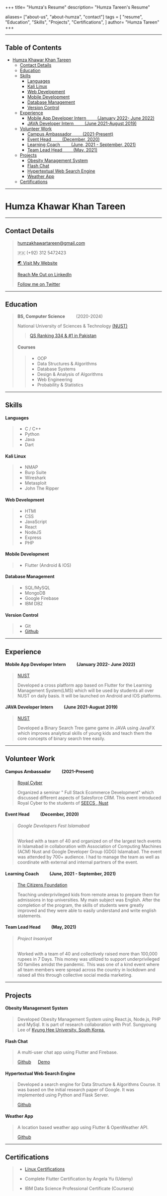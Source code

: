 +++
title= "Humza's Resume"
description= "Humza Tareen's Resume"

aliases= ["about-us", "about-humza", "contact"]
tags = [
    "resume",
    "Education", "Skills", "Projects", "Certifications",
]
author= "Humza Tareen"
+++

---

## Table of Contents

- [Humza Khawar Khan Tareen](#humza-khawar-khan-tareen)
  - [Contact Details](#contact-details)
  - [Education](#education)
  - [Skills](#skills)
      - [Languages](#languages)
      - [Kali Linux](#kali-linux)
      - [Web Development](#web-development)
      - [Mobile Development](#mobile-development)
      - [Database Management](#database-management)
      - [Version Control](#version-control)
  - [Experience](#experience)
      - [Mobile App Developer Intern &emsp;&emsp; (January 2022- June 2022)](#mobile-app-developer-intern--january-2022--june-2022)
      - [JAVA Developer Intern &emsp;&emsp; (June 2021-August 2019)](#java-developer-intern--june-2021-august-2019)
  - [Volunteer Work](#volunteer-work)
      - [Campus Ambassador &emsp;&emsp; (2021-Present)](#campus-ambassador--2021-present)
      - [Event Head &emsp;&emsp; (December, 2020)](#event-head--december-2020)
      - [Learning Coach &emsp;&emsp; (June, 2021 - September, 2021)](#learning-coach--june-2021---september-2021)
      - [Team Lead Head &emsp;&emsp; (May, 2021)](#team-lead-head--may-2021)
  - [Projects](#projects)
      - [Obesity Management System](#obesity-management-system)
      - [Flash Chat](#flash-chat)
      - [Hypertextual Web Search Engine](#hypertextual-web-search-engine)
      - [Weather App](#weather-app)
  - [Certifications](#certifications)

---

# Humza Khawar Khan Tareen

---

## Contact Details

> humzakhawartareen@gmail.com
>
> 🇵🇰 (+92) 312 5472423
>
> [🌏 Visit My Website](https://www.humzakt.github.io)
>
> [Reach Me Out on LinkedIn](https://www.linkedin.com/in/humzakt/)
>
> [Follow me on Twitter](https://twitter.com/humzakt)

---

## Education

> **BS, Computer Science** &emsp;&emsp; (2020-2024)
>
> National University of Sciences & Technology [(NUST)](https://nust.edu.pk)
>
> > [QS Ranking 334 & #1 in Pakistan](https://www.topuniversities.com/universities/national-university-sciences-technology-nust-islamabad)
>
> #### Courses
>
> > - OOP
> > - Data Structures & Algorithms
> > - Database Systems
> > - Design & Analysis of Algorithms
> > - Web Engineering
> > - Probability & Statistics

---

## Skills

#### Languages

> - C / C++
> - Python
> - Java
> - Dart

#### Kali Linux

> - NMAP
> - Burp Suite
> - Wireshark
> - Metasploit
> - John The Ripper

#### Web Development

> - HTMl
> - CSS
> - JavaScript
> - React
> - NodeJS
> - Express
> - PHP

#### Mobile Development

> - Flutter (Android & IOS)

#### Database Management

> - SQL/MySQL
> - MongoDB
> - Google Firebase
> - IBM DB2

#### Version Control

> - Git
> - [Github](https:/github.com/humzakt)

---

## Experience

#### Mobile App Developer Intern &emsp;&emsp; (January 2022- June 2022)

> [NUST](https://nust.edu.pk)
>
> Developed a cross platform app based on Flutter for the Learning Management System(LMS) which will be used by students all over NUST on daily basis. It will be launched on Android and IOS platforms.

#### JAVA Developer Intern &emsp;&emsp; (June 2021-August 2019)

> [NUST](https://nust.edu.pk)
>
> Developed a Binary Search Tree game game in JAVA using JavaFX which improves analytical skills of young kids and teach them the core concepts of binary search tree easily.

---

## Volunteer Work

#### Campus Ambassador &emsp;&emsp; (2021-Present)

> [Royal Cyber](https://www.royalcyber.com/)
>
> Organized a seminar " Full Stack Ecommerce Development" which discussed different aspects of
> Salesforce CRM. This event introduced Royal Cyber to the students of [SEECS , Nust](https://seecs.nust.edu.pk/)

#### Event Head &emsp;&emsp; (December, 2020)

> ###### Google Developers Fest Islamabad
>
> Worked with a team of 40 and organized on of the largest tech events in Islamabad in collaboration with Association of Computing Machines (ACM) Nust and Google Developer Group (GDG) Islamabad. The event was attended by 700+ audience. I had to manage the team as well as coordinate with external and internal partners of the event.

#### Learning Coach &emsp;&emsp; (June, 2021 - September, 2021)

> [The Citizens Foundation](https://www.linkedin.com/company/the-citizens-foundation/)
>
> Teaching underprivileged kids from remote areas to prepare them for admissions in top universities. My main subject was English. After the completion of the program, the skills of students were greatly improved and they were able to easily understand and write english statements.

#### Team Lead Head &emsp;&emsp; (May, 2021)

> ###### Project Insaniyat
>
> Worked with a team of 40 and collectively raised more than 100,000 rupees in 7 Days. This money was utilized to support underprivileged 50 families amidst the pandemic. This was one of a kind event where all team members were spread across the country in lockdown and raised all this through collective social media marketing.

---

## Projects

#### Obesity Management System

> Developed Obesity Management System using React.js, Node.js, PHP and MySql. It is part of research collaboration with Prof. Sungyoung Lee of [Kyung Hee University, South Korea.](https://www.khu.ac.kr/eng/main/index.do)

#### Flash Chat

> A multi-user chat app using Flutter and Firebase.
>
> [Github](https://github.com/humzakt/flash_chat) &emsp; [Demo](https://github.com/humzakt/flash_chat/blob/master/flash_chat.gif)

#### Hypertextual Web Search Engine

> Developed a search engine for Data Structure & Algorithms Course. It was based on the initial research paper of Google. It was implemented using Python and Flask Server.
>
> [Github](https://github.com/humzakt/DSA_Search_Engine)

#### Weather App

> A location based weather app using Flutter & OpenWeather API.
>
> [Github](https://github.com/humzakt/clima_weather_app)

---

## Certifications

> - [Linux Certifications](https://tryhackme.com/p/humzakt)
>
> - Complete Flutter Certification by Angela Yu (Udemy)
>
> - IBM Data Science Professional Certificate (Coursera)
